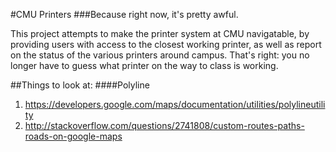 #CMU Printers
###Because right now, it's pretty awful.

This project attempts to make the printer system at CMU navigatable, by providing users with access to the closest working printer, as well as report on the status of the various printers around campus. That's right: you no longer have to guess what printer on the way to class is working. 


##Things to look at:
####Polyline
1. https://developers.google.com/maps/documentation/utilities/polylineutility
2. http://stackoverflow.com/questions/2741808/custom-routes-paths-roads-on-google-maps


